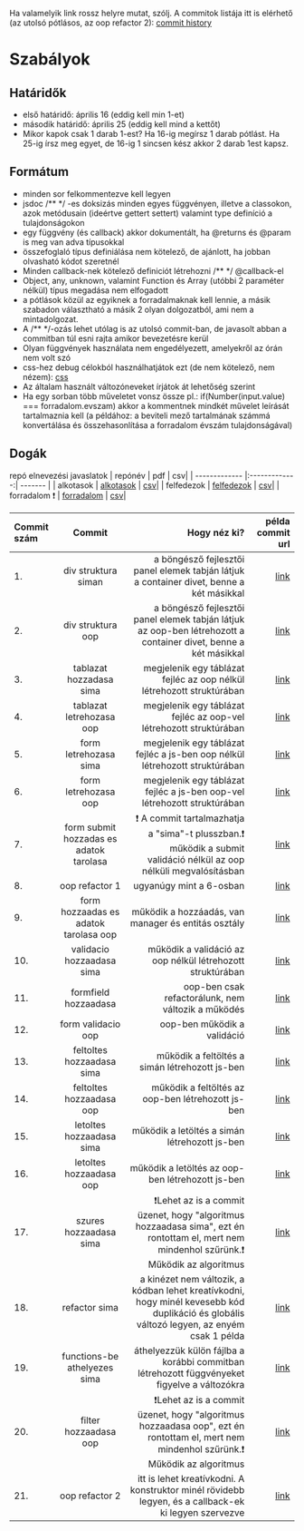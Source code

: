 Ha valamelyik link rossz helyre mutat, szólj. A commitok listája itt is elérhető (az utolsó pótlásos, az oop refactor 2):
[commit history](https://github.com/gomszab/jav_ref2/commits/main/)

# Szabályok
## Határidők
- első határidő: április 16 (eddig kell min 1-et)
- második határidő: április 25 (eddig kell mind a kettőt)
- Mikor kapok csak 1 darab 1-est? Ha 16-ig megírsz 1 darab pótlást. Ha 25-ig írsz meg egyet, de 16-ig 1 sincsen kész akkor 2 darab 1est kapsz.

## Formátum
- minden sor felkommentezve kell legyen
- jsdoc /** */ -es doksizás minden egyes függvényen, illetve a classokon, azok metódusain (ideértve gettert settert) valamint type definíció a tulajdonságokon
- egy függvény (és callback) akkor dokumentált, ha @returns és @param is meg van adva típusokkal
- összefoglaló típus definiálása nem kötelező, de ajánlott, ha jobban olvasható kódot szeretnél
- Minden callback-nek kötelező definiciót létrehozni /** */ @callback-el
- Object, any, unknown, valamint Function és Array (utóbbi 2 paraméter nélkül) típus megadása nem elfogadott
- a pótlások közül az egyiknek a forradalmaknak kell lennie, a másik szabadon választható a másik 2 olyan dolgozatból, ami nem a mintadolgozat.
- A /** */-ozás lehet utólag is az utolsó commit-ban, de javasolt abban a commitban túl esni rajta amikor bevezetésre kerül
- Olyan függvények használata nem engedélyezett, amelyekről az órán nem volt szó
- css-hez debug célokból használhatjátok ezt (de nem kötelező, nem nézem): [css](./style.css)
- Az általam használt változóneveket írjátok át lehetőség szerint
- Ha egy sorban több műveletet vonsz össze pl.: if(Number(input.value) === forradalom.evszam) akkor a kommentnek mindkét művelet leírását tartalmaznia kell (a példához: a beviteli mező tartalmának számmá konvertálása és összehasonlítása a forradalom évszám tulajdonságával)

## Dogák
repó elnevezési javaslatok
| repónév        | pdf           | csv|
| ------------- |:-------------:| ------- |
| alkotasok | [alkotasok](./alkotasok/Dolgozatalkotasok.pdf) | [csv](./alkotasok/data.csv)|
| felfedezok | [felfedezok](./felfedezok/Dolgozatfelfedezok.pdf) | [csv](./felfedezok/data.csv)|
| forradalom ❗ | [forradalom](./forradalom/Dolgozatforradalmak.pdf) | [csv](./forradalom/data.csv)|


| Commit szám | Commit        | Hogy néz ki?  | példa commit url |
|:------------|:------:| -----:|----:| 
| 1. | div struktura siman | a böngésző fejlesztői panel elemek tabján látjuk a container divet, benne a két másikkal | [link](https://github.com/gomszab/jav_ref2/tree/b45ba0168a629fc4c170ec45e64badd7c3f92ba2) | 
| 2. |div struktura oop | a böngésző fejlesztői panel elemek tabján látjuk az oop-ben létrehozott a container divet, benne a két másikkal | [link](https://github.com/gomszab/jav_ref2/tree/5899c805a2650c45936116b22b4280185c519948) | 
| 3. | tablazat hozzadasa sima | megjelenik egy táblázat fejléc az oop nélkül létrehozott struktúrában| [link](https://github.com/gomszab/jav_ref2/tree/b31b805dfdbe4170a6bac728d169222b9d3989b2) | 
| 4. | tablazat letrehozasa oop | megjelenik egy táblázat fejléc az oop-vel létrehozott struktúrában | [link](https://github.com/gomszab/jav_ref2/tree/1625f34185f84fd7b2a9acedb2add9a710418067) | 
| 5. | form letrehozasa sima | megjelenik egy táblázat fejléc a js-ben oop nélkül létrehozott struktúrában | [link](https://github.com/gomszab/jav_ref2/tree/f3d70a731afd5e9819e1c3e2e6c8a0771a39b123) | 
| 6. | form letrehozasa oop | megjelenik egy táblázat fejléc a js-ben oop-vel létrehozott struktúrában | [link](https://github.com/gomszab/jav_ref2/tree/2734cfaffc7a71d4c26e583128d2fbe4c9c0aa87) | 
| 7. | form submit hozzadas es adatok tarolasa | ❗ A commit tartalmazhatja a "sima"-t plusszban.❗ működik a submit validáció nélkül az oop nélküli megvalósításban | [link](https://github.com/gomszab/jav_ref2/tree/3d27ea05d2dc47c52b6c3e16444106bfc0cb5d5a) | 
| 8. | oop refactor 1 | ugyanúgy mint a 6-osban | [link](https://github.com/gomszab/jav_ref2/tree/1bed952c5dd1bcd14623a4b0bc7c4b6a51a5e21c) | 
| 9. | form hozzaadas es adatok tarolasa oop | működik a hozzáadás, van manager és entitás osztály | [link](https://github.com/gomszab/jav_ref2/tree/35256325ec6749bf6d1f66bac69d3c4eae14b2fb)| 
| 10. | validacio hozzaadasa sima | működik a validáció az oop nélkül létrehozott struktúrában | [link](https://github.com/gomszab/jav_ref2/tree/319d2c9f3b7d422d41e66d2051ac0e9e0cee6b7e)| 
| 11. | formfield hozzaadasa | oop-ben csak refactorálunk, nem változik a működés | [link](https://github.com/gomszab/jav_ref2/tree/04732c12ca14b828c727e4f83fa085b81ea1b557)| 
| 12. | form validacio oop | oop-ben működik a validáció | [link](https://github.com/gomszab/jav_ref2/tree/aca2807e0da70f3dc7fbd70fca76b4db8755ae93)|
| 13. | feltoltes hozzaadasa sima | működik a feltöltés a simán létrehozott js-ben | [link](https://github.com/gomszab/jav_ref2/tree/ce00601aba821d42a523db151f2cf142dbc9ddc8)|
| 14. | feltoltes hozzaadasa oop | működik a feltöltés az oop-ben létrehozott js-ben | [link](https://github.com/gomszab/jav_ref2/tree/75296ede6f080c8068ca155fe61891f928b2163a)|
| 15. |letoltes hozzaadasa sima | működik a letöltés a simán létrehozott js-ben | [link](https://github.com/gomszab/jav_ref2/tree/7e3a31f691fa550a959ded9f3b3130c3529d6003)|
| 16. |letoltes hozzaadasa oop | működik a letöltés az oop-ben létrehozott js-ben | [link](https://github.com/gomszab/jav_ref2/tree/60adcccf7ad8ebd0e3ffbee0e18b51bf1f889a2e)|
| 17. |szures hozzaadasa sima | ❗Lehet az is a commit üzenet, hogy "algoritmus hozzaadasa sima", ezt én rontottam el, mert nem mindenhol szűrünk.❗ Működik az algoritmus | [link](https://github.com/gomszab/jav_ref2/tree/1ea602a6e0558b8cc6817f67d53929b93f3e5955)|
| 18. |refactor sima | a kinézet nem változik, a kódban lehet kreatívkodni, hogy minél kevesebb kód duplikáció és globális változó legyen, az enyém csak 1 példa | [link](https://github.com/gomszab/jav_ref2/tree/21394066f227bc953c4e42ea77f7c5df2ff1b295)|
| 19. |functions-be athelyezes sima | áthelyezzük külön fájlba a korábbi commitban létrehozott függvényeket figyelve a változókra | [link](https://github.com/gomszab/jav_ref2/tree/02defafa9ca9aa3a6de0a221552b8de0df0a9950)|
| 20. |filter hozzaadasa oop | ❗Lehet az is a commit üzenet, hogy "algoritmus hozzaadasa oop", ezt én rontottam el, mert nem mindenhol szűrünk.❗ Működik az algoritmus | [link](https://github.com/gomszab/jav_ref2/tree/e73d7275a0e968b626cee3ad5a075db9c085c5cb)|
| 21. |oop refactor 2 | itt is lehet kreatívkodni. A konstruktor minél rövidebb legyen, és a callback-ek ki legyen szervezve | [link](https://github.com/gomszab/jav_ref2/tree/05000d00d8b569a4524014b6a502a0c179d3cc7b)|
